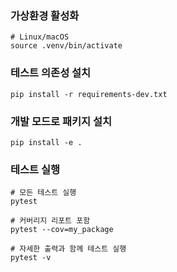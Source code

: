 ### 가상환경 활성화
```shell
# Linux/macOS
source .venv/bin/activate
```

### 테스트 의존성 설치
```shell
pip install -r requirements-dev.txt
```

### 개발 모드로 패키지 설치
```shell
pip install -e .
```

### 테스트 실행
```shell
# 모든 테스트 실행
pytest

# 커버리지 리포트 포함
pytest --cov=my_package

# 자세한 출력과 함께 테스트 실행
pytest -v
```
